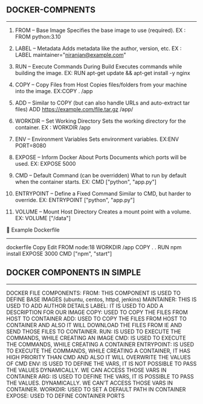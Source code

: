 ## DOCKER-COMPNENTS
*******************************
1. FROM – Base Image
Specifies the base image to use (required).
EX : FROM python:3.10

2. LABEL – Metadata
Adds metadata like the author, version, etc.
EX : LABEL maintainer="niranjan@example.com"

3. RUN – Execute Commands During Build
Executes commands while building the image.
EX: RUN apt-get update && apt-get install -y nginx

4. COPY – Copy Files from Host
Copies files/folders from your machine into the image.
EX:COPY . /app

5. ADD – Similar to COPY (but can also handle URLs and auto-extract tar files)
ADD https://example.com/file.tar.gz /app/

6. WORKDIR – Set Working Directory
Sets the working directory for the container.
EX : WORKDIR /app

7. ENV – Environment Variables
Sets environment variables.
EX:ENV PORT=8080

8. EXPOSE – Inform Docker About Ports
Documents which ports will be used.
EX: EXPOSE 5000

9. CMD – Default Command (can be overridden)
What to run by default when the container starts.
EX: CMD ["python", "app.py"]

10. ENTRYPOINT – Define a Fixed Command
Similar to CMD, but harder to override.
EX: ENTRYPOINT ["python", "app.py"]

11. VOLUME – Mount Host Directory
Creates a mount point with a volume.
EX: VOLUME ["/data"]

🔁 Example Dockerfile
_________________________

dockerfile
Copy
Edit
FROM node:18
WORKDIR /app
COPY . .
RUN npm install
EXPOSE 3000
CMD ["npm", "start"]

## DOCKER COMPONENTS IN SIMPLE 
**********************************
DOCKER FILE COMPONENTS:
FROM: THIS COMPONENT IS USED TO DEFINE BASE IMAGES (ubuntu, centos, httpd, jenkins)
MAINTAINER: THIS IS USED TO ADD AUTHOR DETAILS 
LABEL: IT IS USED TO ADD A DESCRIPTION FOR OUR IMAGE
COPY: USED TO COPY THE FILES FROM HOST TO CONTAINER
ADD: USED TO COPY THE FILES FROM HOST TO CONTAINER AND ALSO IT WILL DOWNLOAD THE FILES FROM IE AND SEND THOSE FILES TO CONTAINER.
RUN: IS USED TO EXECUTE THE COMMANDS, WHILE CREATING AN IMAGE
CMD: IS USED TO EXECUTE THE COMMANDS, WHILE CREATING A CONTAINER
ENTRYPOINT: IS USED TO EXECUTE THE COMMANDS, WHILE CREATING A CONTAINER, IT 
HAS HIGH PRIORITY THAN CMD AND ALSO IT WILL OVERWRITE THE VALUES OF CMD
ENV: IS USED TO DEFINE THE VARS, IT IS NOT POSSIBLE TO PASS THE VALUES 
DYNAMICALLY. WE CAN ACCESS THOSE VARS IN CONTAINER
ARG: IS USED TO DEFINE THE VARS, IT IS POSSIBLE TO PASS THE VALUES. DYNAMICALLY. 
WE CAN’T ACCESS THOSE VARS IN CONTAINER.
WORKDIR: USED TO SET A DEFAULT PATH IN CONTAINER
EXPOSE: USED TO DEFINE CONTAINER PORTS

